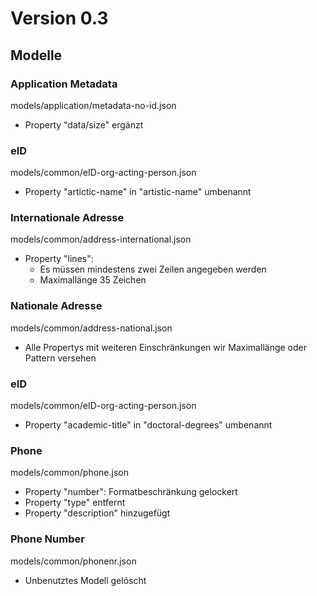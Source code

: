 # Version 0.3
## Modelle

### Application Metadata
models/application/metadata-no-id.json
- Property "data/size" ergänzt

### eID
models/common/eID-org-acting-person.json
- Property "artictic-name" in "artistic-name" umbenannt

### Internationale Adresse
models/common/address-international.json 
- Property "lines":
  - Es müssen mindestens zwei Zeilen angegeben werden
  - Maximallänge 35 Zeichen

### Nationale Adresse
models/common/address-national.json 
- Alle Propertys mit weiteren Einschränkungen wir Maximallänge oder Pattern versehen

### eID
models/common/eID-org-acting-person.json
- Property "academic-title" in "doctoral-degrees" umbenannt

### Phone
models/common/phone.json
- Property "number": Formatbeschränkung gelockert
- Property "type" entfernt
- Property "description" hinzugefügt

### Phone Number
models/common/phonenr.json
- Unbenutztes Modell gelöscht
